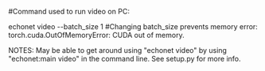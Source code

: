 #Command used to run video on PC:

echonet video --batch_size 1
#Changing batch_size prevents memory error: torch.cuda.OutOfMemoryError: CUDA out of memory.

NOTES:
May be able to get around using "echonet video" by using "echonet:main video" in the command line. See setup.py for more info.